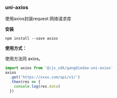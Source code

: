 ### uni-axios

使用axios封装request 网络请求库

**安装**

```
npm install --save axios
```

**使用方式：**

使用方法同 axios。

```javascript
import axios from '@/js_sdk/gangdiedao-uni-axios'
axios
  .get('https://xxxx.com/api/v1/')
  .then(res => {
    console.log(res.data)
  })
```
